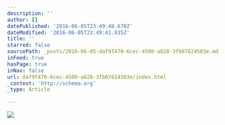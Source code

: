 ```yaml
---
description: ''
author: []
datePublished: '2016-06-05T23:49:48.670Z'
dateModified: '2016-06-05T23:49:41.935Z'
title: ''
starred: false
sourcePath: _posts/2016-06-05-daf9f470-6cec-4500-a628-3fb07624503e.md
inFeed: true
hasPage: true
inNav: false
url: daf9f470-6cec-4500-a628-3fb07624503e/index.html
_context: 'http://schema.org'
_type: Article

---
```

![](https://the-grid-user-content.s3-us-west-2.amazonaws.com/404a6ac5-bb84-449c-ab8d-69af5ccc9d38.jpg)